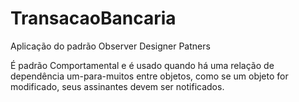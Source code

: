 # TransacaoBancaria
Aplicação do padrão Observer Designer Patners

É padrão Comportamental e é usado quando há uma relação de dependência um-para-muitos entre objetos, como se um objeto for modificado, seus assinantes devem ser notificados.
